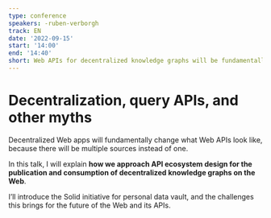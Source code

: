 ```yaml
---
type: conference
speakers: -ruben-verborgh
track: EN
date: '2022-09-15'
start: '14:00'
end: '14:40'
short: Web APIs for decentralized knowledge graphs will be fundamentally different.
---
```


# Decentralization, query APIs, and other myths

Decentralized Web apps will fundamentally change what Web APIs look like, because there will be multiple sources instead of one.

In this talk, I will explain **how we approach API ecosystem design for the publication and consumption of decentralized knowledge graphs on the Web**.

I’ll introduce the Solid initiative for personal data vault, and the challenges this brings for the future of the Web and its APIs.



